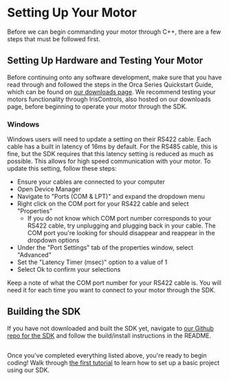 # Setting Up Your Motor

Before we can begin commanding your motor through C++, there are a few steps that must be followed first.

## Setting Up Hardware and Testing Your Motor

Before continuing onto any software development, make sure that you have read through and followed the steps in the Orca Series Quickstart Guide, which can be found on [our downloads page](https://irisdynamics.com/downloads). We recommend testing your motors functionality through IrisControls, also hosted on our downloads page, before beginning to operate your motor through the SDK.

### Windows

Windows users will need to update a setting on their RS422 cable. Each cable has a built in latency of 16ms by default. For the RS485 cable, this is fine, but the SDK requires that this latency setting is reduced as much as possible. This allows for high speed communication with your motor. To update this setting, follow these steps:
 - Ensure your cables are connected to your computer
 - Open Device Manager
 - Navigate to "Ports (COM & LPT)" and expand the dropdown menu
 - Right click on the COM port for your RS422 cable and select "Properties"
    - If you do not know which COM port number corresponds to your RS422 cable, try unplugging and plugging back in your cable. The COM port you're looking for should disappear and reappear in the dropdown options
 - Under the "Port Settings" tab of the properties window, select "Advanced"
 - Set the "Latency Timer (msec)" option to a value of 1
 - Select Ok to confirm your selections

Keep a note of what the COM port number for your RS422 cable is. You will need it for each time you want to connect to your motor through the SDK.

## Building the SDK

If you have not downloaded and built the SDK yet, navigate to [our Github repo for the SDK](https://github.com/IrisDynamics/orcaSDK) and follow the build/install instructions in the README.

## 

Once you've completed everything listed above, you're ready to begin coding! Walk through [the first tutorial](../01_HelloWorld_ReadPosition/01_HelloWorld_ReadPosition.md) to learn how to set up a basic project using our SDK.